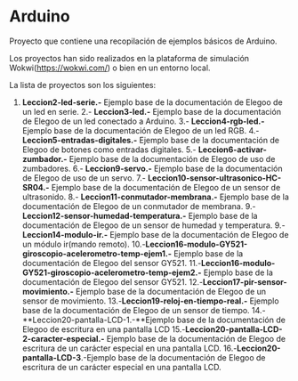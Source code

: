 # Arduino

Proyecto que contiene una recopilación de ejemplos básicos de Arduino.

Los proyectos han sido realizados en la plataforma de simulación Wokwi(https://wokwi.com/) o bien en un entorno local.

La lista de proyectos son los siguientes:

1. **Leccion2-led-serie.-** Ejemplo base de la documentación de Elegoo de un led en serie.
2.- **Leccion3-led.-** Ejemplo base de la documentación de Elegoo de un led conectado a Arduino.
3.- **Leccion4-rgb-led.-** Ejemplo base de la documentación de Elegoo de un led RGB.
4.- **Leccion5-entradas-digitales.-** Ejemplo base de la documentación de Elegoo de botones como entradas digitales.
5.- **Leccion6-activar-zumbador.-** Ejemplo base de la documentación de Elegoo de uso de zumbadores.
6.- **Leccion9-servo.-** Ejemplo base de la documentación de Elegoo de uso de un servo.
7.- **Leccion10-sensor-ultrasonico-HC-SR04.-** Ejemplo base de la documentación de Elegoo de un sensor de ultrasonido.
8.- **Leccion11-conmutador-membrana.-** Ejemplo base de la documentación de Elegoo de un conmutador de membrana.
9.- **Leccion12-sensor-humedad-temperatura.-** Ejemplo base de la documentación de Elegoo de un sensor de humedad y temperatura.
9.-**Leccion14-modulo-ir.-** Ejemplo base de la documentación de Elegoo de un módulo ir(mando remoto).
10.-**Leccion16-modulo-GY521-giroscopio-acelerometro-temp-ejem1.-** Ejemplo base de la documentación de Elegoo del sensor GY521.
11.-**Leccion16-modulo-GY521-giroscopio-acelerometro-temp-ejem2.-** Ejemplo base de la documentación de Elegoo del sensor GY521.
12.-**Leccion17-pir-sensor-movimiento.-** Ejemplo base de la documentación de Elegoo de un sensor de movimiento.
13.-**Leccion19-reloj-en-tiempo-real.-** Ejemplo base de la documentación de Elegoo de un sensor de tiempo.
14.-**Leccion20-pantalla-LCD-1.-**Ejemplo base de la documentación de Elegoo de escritura en una pantalla LCD
15.-**Leccion20-pantalla-LCD-2-caracter-especial.-** Ejemplo base de la documentación de Elegoo de escritura de un carácter especial en una pantalla LCD.
16.-**Leccion20-pantalla-LCD-3**.-Ejemplo base de la documentación de Elegoo de escritura de un carácter especial en una pantalla LCD.
